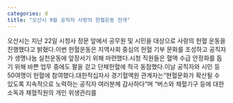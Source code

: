 ```yaml
---
categories: d
title: "오산시 9월 공직자 사랑의 헌혈운동 전개"
---
```

오산시는 지난 22일 시청사 정문 앞에서 공무원 및 시민을 대상으로 사랑의 헌혈 운동을 진행했다고 밝혔다.이번 헌혈운동은 지역사회 중심의 헌혈 기부 문화를 조성하고 공직자가 생명나눔 실천운동에 앞장서기 위해 마련했다.시청 직원들은 혈액 수급 안정화를 돕기 위해 바쁜 업무 중에도 팔을 걷고 단체헌혈에 적극 동참했다.이날 공직자와 시민 등 50여명이 헌혈에 참여했다.대한적십자사 경기혈액원 관계자는“현혈문화가 확산될 수 있도록 지속적으로 노력하는 공직자 여러분께 감사하다”며 “버스와 채혈기구 등에 대한 소독과 채혈직원의 개인 위생관리를